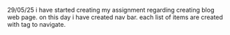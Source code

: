 29/05/25
i have started creating my assignment regarding creating blog web page.
on this day i have created nav bar. each list of items are created with <a> tag to navigate.
